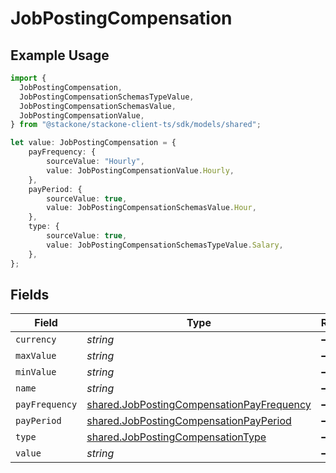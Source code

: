 # JobPostingCompensation

## Example Usage

```typescript
import {
  JobPostingCompensation,
  JobPostingCompensationSchemasTypeValue,
  JobPostingCompensationSchemasValue,
  JobPostingCompensationValue,
} from "@stackone/stackone-client-ts/sdk/models/shared";

let value: JobPostingCompensation = {
    payFrequency: {
        sourceValue: "Hourly",
        value: JobPostingCompensationValue.Hourly,
    },
    payPeriod: {
        sourceValue: true,
        value: JobPostingCompensationSchemasValue.Hour,
    },
    type: {
        sourceValue: true,
        value: JobPostingCompensationSchemasTypeValue.Salary,
    },
};
```

## Fields

| Field                                                                                                         | Type                                                                                                          | Required                                                                                                      | Description                                                                                                   |
| ------------------------------------------------------------------------------------------------------------- | ------------------------------------------------------------------------------------------------------------- | ------------------------------------------------------------------------------------------------------------- | ------------------------------------------------------------------------------------------------------------- |
| `currency`                                                                                                    | *string*                                                                                                      | :heavy_minus_sign:                                                                                            | N/A                                                                                                           |
| `maxValue`                                                                                                    | *string*                                                                                                      | :heavy_minus_sign:                                                                                            | N/A                                                                                                           |
| `minValue`                                                                                                    | *string*                                                                                                      | :heavy_minus_sign:                                                                                            | N/A                                                                                                           |
| `name`                                                                                                        | *string*                                                                                                      | :heavy_minus_sign:                                                                                            | N/A                                                                                                           |
| `payFrequency`                                                                                                | [shared.JobPostingCompensationPayFrequency](../../../sdk/models/shared/jobpostingcompensationpayfrequency.md) | :heavy_minus_sign:                                                                                            | N/A                                                                                                           |
| `payPeriod`                                                                                                   | [shared.JobPostingCompensationPayPeriod](../../../sdk/models/shared/jobpostingcompensationpayperiod.md)       | :heavy_minus_sign:                                                                                            | N/A                                                                                                           |
| `type`                                                                                                        | [shared.JobPostingCompensationType](../../../sdk/models/shared/jobpostingcompensationtype.md)                 | :heavy_minus_sign:                                                                                            | N/A                                                                                                           |
| `value`                                                                                                       | *string*                                                                                                      | :heavy_minus_sign:                                                                                            | N/A                                                                                                           |